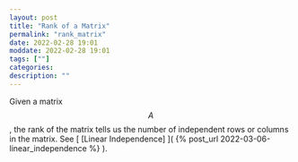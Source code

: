```yaml
---
layout: post
title: "Rank of a Matrix"
permalink: "rank_matrix"
date: 2022-02-28 19:01
moddate: 2022-02-28 19:01
tags: [""]
categories:
description: ""
---
```


Given a matrix $$A$$, the rank of the matrix tells us the number of independent
rows or columns in the matrix. See [ [Linear Independence] ]( {% post_url
2022-03-06-linear_independence %} ).
